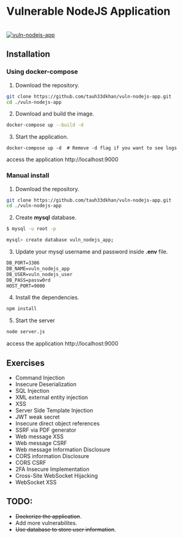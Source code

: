 # Vulnerable NodeJS Application
<br>
<a href="https://github.com/tauh33dkhan/vuln-nodejs-app/blob/master/vuln-nodejs-app.png?raw=true"><img src="https://github.com/tauh33dkhan/vuln-nodejs-app/blob/master/vuln-nodejs-app.png?raw=true" alt="vuln-nodejs-app" border="0">
<br>
</a>

## Installation

### Using docker-compose 

1. Download the repository.

```bash
git clone https://github.com/tauh33dkhan/vuln-nodejs-app.git
cd ./vuln-nodejs-app
```
2. Download and build the image.

```bash
docker-compose up --build -d
```

3. Start the application.
```
docker-compose up -d  # Remove -d flag if you want to see logs
```
access the application http://localhost:9000

### Manual install

1. Download the repository.

```bash
git clone https://github.com/tauh33dkhan/vuln-nodejs-app.git
cd ./vuln-nodejs-app
```

2. Create **mysql** database.

```bash
$ mysql -u root -p

mysql> create database vuln_nodejs_app;

```

3. Update your mysql username and password inside **.env** file.

```html
DB_PORT=3306
DB_NAME=vuln_nodejs_app
DB_USER=vuln_nodejs_user
DB_PASS=passw0rd
HOST_PORT=9000

```

4. Install the dependencies.

```bash
npm install
```

5. Start the server

```bash
node server.js
```
access the application http://localhost:9000

## Exercises

* Command Injection
* Insecure Deserialization
* SQL Injection
* XML external entity injection
* XSS
* Server Side Template Injection
* JWT weak secret
* Insecure direct object references
* SSRF via PDF generator
* Web message XSS
* Web message CSRF
* Web message Information Disclosure
* CORS information Disclosure
* CORS CSRF
* 2FA Insecure Implementation
* Cross-Site WebSocket Hijacking
* WebSocket XSS


## TODO:

* <s>Dockerize the application</s>.
* Add more vulnerabilites.
* <s>Use database to store user information</s>.

